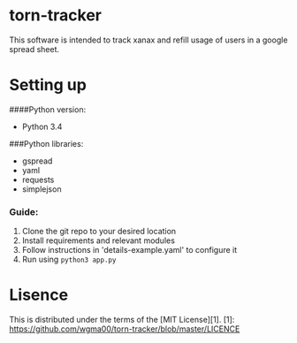 # torn-tracker
This software is intended to track xanax and refill usage of users
in a google spread sheet. 

# Setting up
####Python version:
- Python 3.4

###Python libraries:
- gspread
- yaml 
- requests
- simplejson

### Guide:
1. Clone the git repo to your desired location 
2. Install requirements and relevant modules
3. Follow instructions in 'details-example.yaml' to configure it
4. Run using `python3 app.py`

# Lisence

This is distributed under the terms of the [MIT License][1].
   [1]: https://github.com/wgma00/torn-tracker/blob/master/LICENCE    
